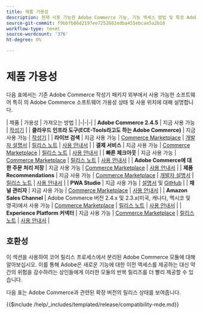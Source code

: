 ```yaml
---
title: 제품 가용성
description: 현재 사용 가능한 Adobe Commerce 기능, 기능 액세스 방법 및 특정 Adobe Commerce 릴리스와의 호환성을 확인하는 방법에 대해 알아봅니다.
source-git-commit: f9bbfb86d2197ee7252602edba455ebcae5a2b18
workflow-type: tm+mt
source-wordcount: '376'
ht-degree: 0%

---
```



# 제품 가용성

다음 표에서는 기존 Adobe Commerce 작성기 패키지 외부에서 사용 가능한 소프트웨어 특히 의 Adobe Commerce 소프트웨어 가용성 상태 및 사용 위치에 대해 설명합니다.

| 제품 | 가용성 | 가져오는 방법 | |-|-|-| | **Adobe Commerce 2.4.5**                  | 지금 사용 가능 | [작성기](../installation/composer.md)  | | **클라우드 인프라 도구(ECE-Tools라고도 하는 Adobe Commerce)** | 지금 사용 가능 | [작성기](https://devdocs.magento.com/cloud/project/ece-tools-update.html) | | **라이브 검색**                                 | 지금 사용 가능 | [Commerce Marketplace](https://marketplace.magento.com/magento-live-search.html) \| [개발자 설명서](https://devdocs.magento.com/live-search/overview.html) \| [릴리스 노트](https://experienceleague.adobe.com/docs/commerce-merchant-services/live-search/release-notes.html) \| [사용 안내서](https://experienceleague.adobe.com/docs/commerce-merchant-services/live-search/overview.html) | | **결제 서비스**                            | 지금 사용 가능 | [Commerce Marketplace](https://marketplace.magento.com/magento-payment-services.html) \| [릴리스 노트](https://experienceleague.adobe.com/docs/commerce-merchant-services/payment-services/release-notes.html) \| [사용 안내서](https://experienceleague.adobe.com/docs/commerce-merchant-services/payment-services/guide-overview.html) | | **빠른 체크아웃** | 지금 사용 가능 | [Commerce Marketplace](https://marketplace.magento.com/magento-quick-checkout.html) \| [릴리스 노트](https://experienceleague.adobe.com/docs/commerce-merchant-services/quick-checkout/release-notes.html) \| [사용 안내서](https://experienceleague.adobe.com/docs/commerce-merchant-services/quick-checkout/overview.html) | | **Adobe Commerce에 대한 주문 처리 저장** | 지금 사용 가능 | [Commerce Marketplace](https://marketplace.magento.com/store-fulfillment-magento-walmart.html) \| [사용 안내서](https://experienceleague.adobe.com/docs/commerce-merchant-services/store-fulfillment/introduction.html) | | **제품 Recommendations**                     | 지금 사용 가능 | [Commerce Marketplace](https://marketplace.magento.com/magento-product-recommendations.html) \| [개발자 설명서](https://devdocs.magento.com/recommendations/product-recs.html) \| [릴리스 노트](https://experienceleague.adobe.com/docs/commerce-merchant-services/product-recommendations/release-notes.html) \| [사용 안내서](https://experienceleague.adobe.com/docs/commerce-merchant-services/product-recommendations/overview.html) | | **PWA Studio**                                  | 지금 사용 가능 | [설명서](https://developer.adobe.com/commerce/pwa-studio/) 및 [GitHub](https://github.com/magento/pwa-studio) | | **채널 관리자**                             | 지금 사용 가능 | [Commerce Marketplace](https://marketplace.magento.com/magento-channel-manager.html) \| [사용 안내서](https://experienceleague.adobe.com/docs/commerce-channels/channel-manager/intro-to-channel-manager/overview.html) | | **Amazon Sales Channel**                        | Adobe Commerce 버전 2.4.x 및 2.3.x(미국, 캐나다, 멕시코 및 영국)에서 사용 가능 | [Commerce Marketplace](https://marketplace.magento.com/magento-module-amazon.html) \| [릴리스 노트](https://experienceleague.adobe.com/docs/commerce-channels/amazon/release-notes.html) \| [사용 안내서](https://experienceleague.adobe.com/docs/commerce-channels/amazon/overview.html) | | **Experience Platform 커넥터**                     | 지금 사용 가능 | [Commerce Marketplace](https://marketplace.magento.com/magento-experience-platform-connector.html) \| [릴리스 노트](https://experienceleague.adobe.com/docs/commerce-merchant-services/experience-platform-connector/release-notes.html?lang=en) \| [사용 안내서](https://experienceleague.adobe.com/docs/commerce-merchant-services/experience-platform-connector/overview.html?lang=en) |

## 호환성

이 섹션을 사용하여 코어 릴리스 프로세스에서 분리된 Adobe Commerce 모듈에 대해 알아보십시오. 이를 통해 Adobe은 새로운 기능에 대한 이전 액세스를 제공하는 대신 약간의 위험을 감수하려는 상인들에게 이러한 모듈의 반복 릴리즈를 더 빨리 제공할 수 있습니다.

다음 표는 Adobe Commerce과 관련된 확장 버전의 릴리스 상태를 보여줍니다.

{{$include /help/_includes/templated/release/compatibility-mde.md}}
